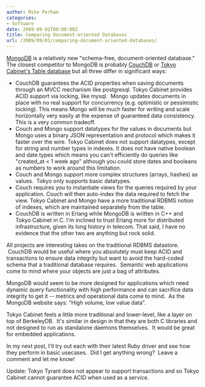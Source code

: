 ```yaml
---
author: Mike Perham
categories:
- Software
date: 2009-09-01T00:00:00Z
title: Comparing Document-oriented Databases
url: /2009/09/01/comparing-document-oriented-databases/
---
```


[MongoDB][1] is a relatively new "schema-free, document-oriented database." The closest competitor to MongoDB is probably [CouchDB][2] or [Tokyo Cabinet's Table database][3] but all three differ in significant ways:

*   CouchDB guarantees the ACID properties when saving documents through an MVCC mechanism like postgresql. Tokyo Cabinet provides ACID support via locking, like mysql.  Mongo updates documents in place with no real support for concurrency (e.g. optimistic or pessimistic locking). This means Mongo will be much faster for writing and scale horizontally very easily at the expense of guaranteed data consistency. This is a very common tradeoff.
*   Couch and Mongo support datatypes for the values in documents but Mongo uses a binary JSON representation and protocol which makes it faster over the wire. Tokyo Cabinet does not support datatypes, except for string and number types in indexes. It does not have native boolean and date types which means you can't efficiently do queries like "created_at < 1 week ago" although you could store dates and booleans as numbers to work around this limitation.
*   Couch and Mongo support more complex structures (arrays, hashes) as values.  Tokyo only supports basic datatypes.
*   Couch requires you to instantiate views for the queries required by your application. Couch will then auto-index the data required to fetch the view. Tokyo Cabinet and Mongo have a more traditional RDBMS notion of indexes, which are maintained separately from the table.
*   CouchDB is written in Erlang while MongoDB is written in C++ and Tokyo Cabinet in C. I'm inclined to trust Erlang more for distributed infrastructure, given its long history in telecom. That said, I have no evidence that the other two are anything but rock solid.

All projects are interesting takes on the traditional RDBMS datastore.  CouchDB would be useful where you absolutely must keep ACID and transactions to ensure data integrity but want to avoid the hard-coded schema that a traditional database requires.  Semantic web applications come to mind where your objects are just a bag of attributes.

MongoDB would seem to be more designed for applications which need dynamic query functionality with high performance and can sacrifice data integrity to get it -- metrics and operational data come to mind.  As the MongoDB website says: "High volume, low value data".

Tokyo Cabinet feels a little more traditional and lower-level, like a layer on top of BerkeleyDB.  It's similar in design in that they are both C libraries and not designed to run as standalone daemons themselves.  It would be great for embedded applications.

In my next post, I'll try out each with their latest Ruby driver and see how they perform in basic usecases.  Did I get anything wrong?  Leave a comment and let me know!

Update: Tokyo Tyrant does not appear to support transactions and so Tokyo Cabinet cannot guarantee ACID when used as a service.

 [1]: http://www.mongodb.org/display/DOCS/Home
 [2]: http://couchdb.apache.org/
 [3]: http://tokyocabinet.sourceforge.net/spex-en.html#features
